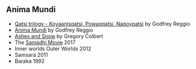 

## Anima Mundi

* [Qatsi trilogy - Koyaanisqatsi, Powaqqatsi, Naqoyqatsi](https://en.wikipedia.org/wiki/Qatsi_trilogy) by Godfrey Reggio
* [Anima Mundi](https://www.youtube.com/watch?v=jQZP4mZHv9Q) by Godfrey Reggio
* [Ashes and Snow](https://gregorycolbert.com/ashes-and-snow/) by Gregory Colbert
* The [Samadhi Movie](https://www.youtube.com/watch?v=Bw9zSMsKcwk&list=PLnl1xgKS3vFaQ5rLBdo42rd47uGnAOSEZ) 2017
* Inner worlds Outer Worlds 2012
* Samsara 2011
* Baraka 1992
